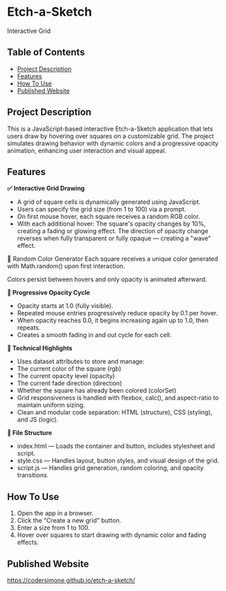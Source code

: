 # Etch-a-Sketch

Interactive Grid

## Table of Contents

-   [Project Description](#project-description)
-   [Features](#features)
-   [How To Use](#how-to-use)
-   [Рublished Website](#published-website)

## Project Description

This is a JavaScript-based interactive Etch-a-Sketch application that lets users draw by hovering over squares on a customizable grid.
The project simulates drawing behavior with dynamic colors and a progressive opacity animation, enhancing user interaction and visual appeal.

## Features

**✅ Interactive Grid Drawing**

-   A grid of square cells is dynamically generated using JavaScript.
-   Users can specify the grid size (from 1 to 100) via a prompt.
-   On first mouse hover, each square receives a random RGB color.
-   With each additional hover:
    The square's opacity changes by 10%, creating a fading or glowing effect.
    The direction of opacity change reverses when fully transparent or fully opaque — creating a "wave" effect.

🎨 Random Color Generator
Each square receives a unique color generated with Math.random() upon first interaction.

Colors persist between hovers and only opacity is animated afterward.

**🔁 Progressive Opacity Cycle**

-   Opacity starts at 1.0 (fully visible).
-   Repeated mouse entries progressively reduce opacity by 0.1 per hover.
-   When opacity reaches 0.0, it begins increasing again up to 1.0, then repeats.
-   Creates a smooth fading in and out cycle for each cell.

**🧠 Technical Highlights**

-   Uses dataset attributes to store and manage:
-   The current color of the square (rgb)
-   The current opacity level (opacity)
-   The current fade direction (direction)
-   Whether the square has already been colored (colorSet)
-   Grid responsiveness is handled with flexbox, calc(), and aspect-ratio to maintain uniform sizing.
-   Clean and modular code separation: HTML (structure), CSS (styling), and JS (logic).

**📁 File Structure**

-   index.html — Loads the container and button, includes stylesheet and script.
-   style.css — Handles layout, button styles, and visual design of the grid.
-   script.js — Handles grid generation, random coloring, and opacity transitions.

## How To Use

1. Open the app in a browser.
2. Click the "Create a new grid" button.
3. Enter a size from 1 to 100.
4. Hover over squares to start drawing with dynamic color and fading effects.

## Рublished Website

https://codersimone.github.io/etch-a-sketch/
